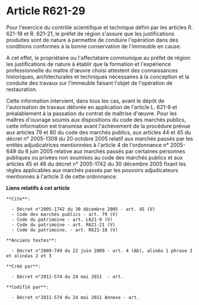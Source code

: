 # Article R621-29

Pour l'exercice du contrôle scientifique et technique défini par les articles R. 621-18 et R. 621-21, le préfet de région
s'assure que les justifications produites sont de nature à permettre de conduire l'opération dans des conditions conformes à
la bonne conservation de l'immeuble en cause. 

A cet effet, le propriétaire ou l'affectataire communique au préfet de région les justifications de nature à établir que la
formation et l'expérience professionnelle du maître d'œuvre choisi attestent des connaissances historiques, architecturales
et techniques nécessaires à la conception et la conduite des travaux sur l'immeuble faisant l'objet de l'opération de
restauration. 

Cette information intervient, dans tous les cas, avant le dépôt de l'autorisation de travaux délivrée en application de
l'article L. 621-9 et préalablement à la passation du contrat de maîtrise d'œuvre. Pour les maîtres d'ouvrage soumis aux
dispositions du code des marchés publics, cette information est transmise avant l'achèvement de la procédure prévue aux
articles 79 et 80 du code des marchés publics, aux articles 44 et 45 du décret n° 2005-1308 du 20 octobre 2005 relatif aux
marchés passés par les entités adjudicatrices mentionnées à l'article 4 de l'ordonnance n° 2005-649 du 6 juin 2005 relative
aux marchés passés par certaines personnes publiques ou privées non soumises au code des marchés publics et aux articles 45
et 46 du décret n° 2005-1742 du 30 décembre 2005 fixant les règles applicables aux marchés passés par les pouvoirs
adjudicateurs mentionnés à l'article 3 de cette ordonnance.

**Liens relatifs à cet article**

	**Cite**:

	  - Décret n°2005-1742 du 30 décembre 2005 - art. 45 (V)
	  - Code des marchés publics - art. 79 (V)
	  - Code du patrimoine - art. L621-9 (V)
	  - Code du patrimoine - art. R621-21 (V)
	  - Code du patrimoine. - art. R621-18 (V)

	**Anciens textes**:

	  - Décret n°2009-749 du 22 juin 2009 - art. 4 (Ab), alinéa 1 phrase 3 et alinéas 2 et 3

	**Créé par**:

	  - Décret n°2011-574 du 24 mai 2011  - art.

	**Codifié par**:

	  - Décret n°2011-574 du 24 mai 2011 Annexe - art.
